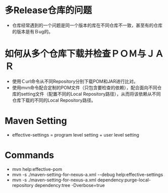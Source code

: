 # 多Release仓库的问题
- 仓库经常遇到的一个问题是同一个版本的库在不同仓库不一致，甚至有的仓库的版本是有Ｂug的。

# 如何从多个仓库下载并检查ＰＯＭ与ＪＡＲ
- 使用Ｃurl命令从不同Repository分别下载POM和JAR进行比对。
- 使用mvn命令配合定制的POM文件（只包含要检查的依赖），配合面向不同仓库的setting文件（配置不同的Local Repository路径），从而将该依赖从不同仓库下载的不同的Local Repository路径。

# Maven Setting
- effective-settings = program level setting + user level setting

# Commands
- mvn help:effective-pom
- mvn -s ./maven-setting-for-nexus-a.xml --debug help:effective-settings
- mvn -s ./maven-setting-for-nexus-a.xml dependency:purge-local-repository dependency:tree -Dverbose=true
